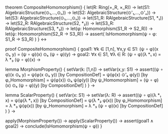 theorem CompositeHomomorphism() {
  let(R: Ring(+_R, ×_R)) →
  let(S1: AlgebraicStructure(⊙₁,...,⊙ₙ)) →
  let(S2: AlgebraicStructure(⊙'₁,...,⊙'ₙ)) →
  let(S3: AlgebraicStructure(⊙₁,...,⊙ₙ)) →
  let(S1_R: RAlgebraicStructure(S1, *₁)) →
  let(S2_R: RAlgebraicStructure(S2, *₂)) →
  let(S3_R: RAlgebraicStructure(S3, *₃)) →
  let(φ: Homomorphism(S1_R → S2_R)) →
  let(ψ: Homomorphism(S2_R → S3_R)) →
  assert(
    IsHomomorphism(ψ ∘ φ: S1_R → S3_R)
  )
} ↔

proof CompositeHomomorphism() {
  goal1: ∀k ∈ [1,n], ∀x,y ∈ S1: (ψ ∘ φ)(x ⊙ₖ y) = (ψ ∘ φ)(x) ⊙ₖ (ψ ∘ φ)(y) →
  goal2: ∀x ∈ S1, ∀λ ∈ R: (ψ ∘ φ)(λ *₁ x) = λ *₃ (ψ ∘ φ)(x) →
  
  lemma MorphismProperty() {
    setVar(k: [1,n]) →
    setVar(x,y: S1) →
    assert((ψ ∘ φ)(x ⊙ₖ y)
      = ψ(φ(x ⊙ₖ y))               [by CompositionDef]
      = ψ(φ(x) ⊙'ₖ φ(y))          [by φ_Homomorphism]
      = ψ(φ(x)) ⊙ₖ ψ(φ(y))        [by ψ_Homomorphism]
      = (ψ ∘ φ)(x) ⊙ₖ (ψ ∘ φ)(y)  [by CompositionDef]
    )
  } →

  lemma ScalarProperty() {
    setVar(x: S1) →
    setVar(λ: R) →
    assert((ψ ∘ φ)(λ *₁ x)
      = ψ(φ(λ *₁ x))               [by CompositionDef]
      = ψ(λ *₂ φ(x))               [by φ_Homomorphism]
      = λ *₃ ψ(φ(x))               [by ψ_Homomorphism]
      = λ *₃ (ψ ∘ φ)(x)            [by CompositionDef]
    )
  } →

  apply(MorphismProperty()) →
  apply(ScalarProperty()) →
  assert(goal1 ∧ goal2) →
  conclude(IsHomomorphism(ψ ∘ φ))
}